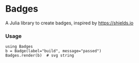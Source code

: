 # Badges

A Julia library to create badges, inspired by https://shields.io

### Usage

```
using Badges
b = Badge(label="build", message="passed")
Badges.render(b)  # svg string
```
